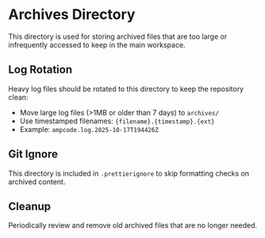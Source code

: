 # Archives Directory

This directory is used for storing archived files that are too large or infrequently accessed to keep in the main workspace.

## Log Rotation

Heavy log files should be rotated to this directory to keep the repository clean:

- Move large log files (>1MB or older than 7 days) to `archives/`
- Use timestamped filenames: `{filename}.{timestamp}.{ext}`
- Example: `ampcode.log.2025-10-17T194426Z`

## Git Ignore

This directory is included in `.prettierignore` to skip formatting checks on archived content.

## Cleanup

Periodically review and remove old archived files that are no longer needed.
